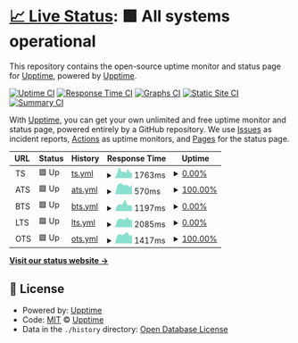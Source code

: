 # [📈 Live Status](https://demo.upptime.js.org): <!--live status--> **🟩 All systems operational**

This repository contains the open-source uptime monitor and status page for [Upptime](https://upptime.js.org), powered by [Upptime](https://github.com/upptime/upptime).

[![Uptime CI](https://github.com/hueper/st/workflows/Uptime%20CI/badge.svg)](https://github.com/hueper/st/actions?query=workflow%3A%22Uptime+CI%22)
[![Response Time CI](https://github.com/hueper/st/workflows/Response%20Time%20CI/badge.svg)](https://github.com/hueper/st/actions?query=workflow%3A%22Response+Time+CI%22)
[![Graphs CI](https://github.com/hueper/st/workflows/Graphs%20CI/badge.svg)](https://github.com/hueper/st/actions?query=workflow%3A%22Graphs+CI%22)
[![Static Site CI](https://github.com/hueper/st/workflows/Static%20Site%20CI/badge.svg)](https://github.com/hueper/st/actions?query=workflow%3A%22Static+Site+CI%22)
[![Summary CI](https://github.com/hueper/st/workflows/Summary%20CI/badge.svg)](https://github.com/hueper/st/actions?query=workflow%3A%22Summary+CI%22)

With [Upptime](https://upptime.js.org), you can get your own unlimited and free uptime monitor and status page, powered entirely by a GitHub repository. We use [Issues](https://github.com/upptime/upptime/issues) as incident reports, [Actions](https://github.com/hueper/st/actions) as uptime monitors, and [Pages](https://demo.upptime.js.org) for the status page.

<!--start: status pages-->
<!-- This summary is generated by Upptime (https://github.com/upptime/upptime) -->
<!-- Do not edit this manually, your changes will be overwritten -->
<!-- prettier-ignore -->
| URL | Status | History | Response Time | Uptime |
| --- | ------ | ------- | ------------- | ------ |
| <img alt="" src="https://icons.duckduckgo.com/ip3/null.ico" height="13"> TS | 🟩 Up | [ts.yml](https://github.com/hueper/st/commits/HEAD/history/ts.yml) | <details><summary><img alt="Response time graph" src="./graphs/ts/response-time-week.png" height="20"> 1763ms</summary><br><a href="https://hueper.github.io/st/history/ts"><img alt="Response time 1632" src="https://img.shields.io/endpoint?url=https%3A%2F%2Fraw.githubusercontent.com%2Fhueper%2Fst%2FHEAD%2Fapi%2Fts%2Fresponse-time.json"></a><br><a href="https://hueper.github.io/st/history/ts"><img alt="24-hour response time 1382" src="https://img.shields.io/endpoint?url=https%3A%2F%2Fraw.githubusercontent.com%2Fhueper%2Fst%2FHEAD%2Fapi%2Fts%2Fresponse-time-day.json"></a><br><a href="https://hueper.github.io/st/history/ts"><img alt="7-day response time 1763" src="https://img.shields.io/endpoint?url=https%3A%2F%2Fraw.githubusercontent.com%2Fhueper%2Fst%2FHEAD%2Fapi%2Fts%2Fresponse-time-week.json"></a><br><a href="https://hueper.github.io/st/history/ts"><img alt="30-day response time 1648" src="https://img.shields.io/endpoint?url=https%3A%2F%2Fraw.githubusercontent.com%2Fhueper%2Fst%2FHEAD%2Fapi%2Fts%2Fresponse-time-month.json"></a><br><a href="https://hueper.github.io/st/history/ts"><img alt="1-year response time 1632" src="https://img.shields.io/endpoint?url=https%3A%2F%2Fraw.githubusercontent.com%2Fhueper%2Fst%2FHEAD%2Fapi%2Fts%2Fresponse-time-year.json"></a></details> | <details><summary><a href="https://hueper.github.io/st/history/ts">0.00%</a></summary><a href="https://hueper.github.io/st/history/ts"><img alt="All-time uptime 64.00%" src="https://img.shields.io/endpoint?url=https%3A%2F%2Fraw.githubusercontent.com%2Fhueper%2Fst%2FHEAD%2Fapi%2Fts%2Fuptime.json"></a><br><a href="https://hueper.github.io/st/history/ts"><img alt="24-hour uptime 0.00%" src="https://img.shields.io/endpoint?url=https%3A%2F%2Fraw.githubusercontent.com%2Fhueper%2Fst%2FHEAD%2Fapi%2Fts%2Fuptime-day.json"></a><br><a href="https://hueper.github.io/st/history/ts"><img alt="7-day uptime 0.00%" src="https://img.shields.io/endpoint?url=https%3A%2F%2Fraw.githubusercontent.com%2Fhueper%2Fst%2FHEAD%2Fapi%2Fts%2Fuptime-week.json"></a><br><a href="https://hueper.github.io/st/history/ts"><img alt="30-day uptime 11.87%" src="https://img.shields.io/endpoint?url=https%3A%2F%2Fraw.githubusercontent.com%2Fhueper%2Fst%2FHEAD%2Fapi%2Fts%2Fuptime-month.json"></a><br><a href="https://hueper.github.io/st/history/ts"><img alt="1-year uptime 64.00%" src="https://img.shields.io/endpoint?url=https%3A%2F%2Fraw.githubusercontent.com%2Fhueper%2Fst%2FHEAD%2Fapi%2Fts%2Fuptime-year.json"></a></details>
| <img alt="" src="https://icons.duckduckgo.com/ip3/null.ico" height="13"> ATS | 🟩 Up | [ats.yml](https://github.com/hueper/st/commits/HEAD/history/ats.yml) | <details><summary><img alt="Response time graph" src="./graphs/ats/response-time-week.png" height="20"> 570ms</summary><br><a href="https://hueper.github.io/st/history/ats"><img alt="Response time 689" src="https://img.shields.io/endpoint?url=https%3A%2F%2Fraw.githubusercontent.com%2Fhueper%2Fst%2FHEAD%2Fapi%2Fats%2Fresponse-time.json"></a><br><a href="https://hueper.github.io/st/history/ats"><img alt="24-hour response time 596" src="https://img.shields.io/endpoint?url=https%3A%2F%2Fraw.githubusercontent.com%2Fhueper%2Fst%2FHEAD%2Fapi%2Fats%2Fresponse-time-day.json"></a><br><a href="https://hueper.github.io/st/history/ats"><img alt="7-day response time 570" src="https://img.shields.io/endpoint?url=https%3A%2F%2Fraw.githubusercontent.com%2Fhueper%2Fst%2FHEAD%2Fapi%2Fats%2Fresponse-time-week.json"></a><br><a href="https://hueper.github.io/st/history/ats"><img alt="30-day response time 595" src="https://img.shields.io/endpoint?url=https%3A%2F%2Fraw.githubusercontent.com%2Fhueper%2Fst%2FHEAD%2Fapi%2Fats%2Fresponse-time-month.json"></a><br><a href="https://hueper.github.io/st/history/ats"><img alt="1-year response time 689" src="https://img.shields.io/endpoint?url=https%3A%2F%2Fraw.githubusercontent.com%2Fhueper%2Fst%2FHEAD%2Fapi%2Fats%2Fresponse-time-year.json"></a></details> | <details><summary><a href="https://hueper.github.io/st/history/ats">100.00%</a></summary><a href="https://hueper.github.io/st/history/ats"><img alt="All-time uptime 98.14%" src="https://img.shields.io/endpoint?url=https%3A%2F%2Fraw.githubusercontent.com%2Fhueper%2Fst%2FHEAD%2Fapi%2Fats%2Fuptime.json"></a><br><a href="https://hueper.github.io/st/history/ats"><img alt="24-hour uptime 100.00%" src="https://img.shields.io/endpoint?url=https%3A%2F%2Fraw.githubusercontent.com%2Fhueper%2Fst%2FHEAD%2Fapi%2Fats%2Fuptime-day.json"></a><br><a href="https://hueper.github.io/st/history/ats"><img alt="7-day uptime 100.00%" src="https://img.shields.io/endpoint?url=https%3A%2F%2Fraw.githubusercontent.com%2Fhueper%2Fst%2FHEAD%2Fapi%2Fats%2Fuptime-week.json"></a><br><a href="https://hueper.github.io/st/history/ats"><img alt="30-day uptime 100.00%" src="https://img.shields.io/endpoint?url=https%3A%2F%2Fraw.githubusercontent.com%2Fhueper%2Fst%2FHEAD%2Fapi%2Fats%2Fuptime-month.json"></a><br><a href="https://hueper.github.io/st/history/ats"><img alt="1-year uptime 98.14%" src="https://img.shields.io/endpoint?url=https%3A%2F%2Fraw.githubusercontent.com%2Fhueper%2Fst%2FHEAD%2Fapi%2Fats%2Fuptime-year.json"></a></details>
| <img alt="" src="https://icons.duckduckgo.com/ip3/null.ico" height="13"> BTS | 🟩 Up | [bts.yml](https://github.com/hueper/st/commits/HEAD/history/bts.yml) | <details><summary><img alt="Response time graph" src="./graphs/bts/response-time-week.png" height="20"> 1197ms</summary><br><a href="https://hueper.github.io/st/history/bts"><img alt="Response time 1082" src="https://img.shields.io/endpoint?url=https%3A%2F%2Fraw.githubusercontent.com%2Fhueper%2Fst%2FHEAD%2Fapi%2Fbts%2Fresponse-time.json"></a><br><a href="https://hueper.github.io/st/history/bts"><img alt="24-hour response time 912" src="https://img.shields.io/endpoint?url=https%3A%2F%2Fraw.githubusercontent.com%2Fhueper%2Fst%2FHEAD%2Fapi%2Fbts%2Fresponse-time-day.json"></a><br><a href="https://hueper.github.io/st/history/bts"><img alt="7-day response time 1197" src="https://img.shields.io/endpoint?url=https%3A%2F%2Fraw.githubusercontent.com%2Fhueper%2Fst%2FHEAD%2Fapi%2Fbts%2Fresponse-time-week.json"></a><br><a href="https://hueper.github.io/st/history/bts"><img alt="30-day response time 1122" src="https://img.shields.io/endpoint?url=https%3A%2F%2Fraw.githubusercontent.com%2Fhueper%2Fst%2FHEAD%2Fapi%2Fbts%2Fresponse-time-month.json"></a><br><a href="https://hueper.github.io/st/history/bts"><img alt="1-year response time 1082" src="https://img.shields.io/endpoint?url=https%3A%2F%2Fraw.githubusercontent.com%2Fhueper%2Fst%2FHEAD%2Fapi%2Fbts%2Fresponse-time-year.json"></a></details> | <details><summary><a href="https://hueper.github.io/st/history/bts">0.00%</a></summary><a href="https://hueper.github.io/st/history/bts"><img alt="All-time uptime 27.44%" src="https://img.shields.io/endpoint?url=https%3A%2F%2Fraw.githubusercontent.com%2Fhueper%2Fst%2FHEAD%2Fapi%2Fbts%2Fuptime.json"></a><br><a href="https://hueper.github.io/st/history/bts"><img alt="24-hour uptime 0.00%" src="https://img.shields.io/endpoint?url=https%3A%2F%2Fraw.githubusercontent.com%2Fhueper%2Fst%2FHEAD%2Fapi%2Fbts%2Fuptime-day.json"></a><br><a href="https://hueper.github.io/st/history/bts"><img alt="7-day uptime 0.00%" src="https://img.shields.io/endpoint?url=https%3A%2F%2Fraw.githubusercontent.com%2Fhueper%2Fst%2FHEAD%2Fapi%2Fbts%2Fuptime-week.json"></a><br><a href="https://hueper.github.io/st/history/bts"><img alt="30-day uptime 0.00%" src="https://img.shields.io/endpoint?url=https%3A%2F%2Fraw.githubusercontent.com%2Fhueper%2Fst%2FHEAD%2Fapi%2Fbts%2Fuptime-month.json"></a><br><a href="https://hueper.github.io/st/history/bts"><img alt="1-year uptime 27.44%" src="https://img.shields.io/endpoint?url=https%3A%2F%2Fraw.githubusercontent.com%2Fhueper%2Fst%2FHEAD%2Fapi%2Fbts%2Fuptime-year.json"></a></details>
| <img alt="" src="https://icons.duckduckgo.com/ip3/null.ico" height="13"> LTS | 🟩 Up | [lts.yml](https://github.com/hueper/st/commits/HEAD/history/lts.yml) | <details><summary><img alt="Response time graph" src="./graphs/lts/response-time-week.png" height="20"> 2085ms</summary><br><a href="https://hueper.github.io/st/history/lts"><img alt="Response time 2048" src="https://img.shields.io/endpoint?url=https%3A%2F%2Fraw.githubusercontent.com%2Fhueper%2Fst%2FHEAD%2Fapi%2Flts%2Fresponse-time.json"></a><br><a href="https://hueper.github.io/st/history/lts"><img alt="24-hour response time 1985" src="https://img.shields.io/endpoint?url=https%3A%2F%2Fraw.githubusercontent.com%2Fhueper%2Fst%2FHEAD%2Fapi%2Flts%2Fresponse-time-day.json"></a><br><a href="https://hueper.github.io/st/history/lts"><img alt="7-day response time 2085" src="https://img.shields.io/endpoint?url=https%3A%2F%2Fraw.githubusercontent.com%2Fhueper%2Fst%2FHEAD%2Fapi%2Flts%2Fresponse-time-week.json"></a><br><a href="https://hueper.github.io/st/history/lts"><img alt="30-day response time 2169" src="https://img.shields.io/endpoint?url=https%3A%2F%2Fraw.githubusercontent.com%2Fhueper%2Fst%2FHEAD%2Fapi%2Flts%2Fresponse-time-month.json"></a><br><a href="https://hueper.github.io/st/history/lts"><img alt="1-year response time 2048" src="https://img.shields.io/endpoint?url=https%3A%2F%2Fraw.githubusercontent.com%2Fhueper%2Fst%2FHEAD%2Fapi%2Flts%2Fresponse-time-year.json"></a></details> | <details><summary><a href="https://hueper.github.io/st/history/lts">0.00%</a></summary><a href="https://hueper.github.io/st/history/lts"><img alt="All-time uptime 27.44%" src="https://img.shields.io/endpoint?url=https%3A%2F%2Fraw.githubusercontent.com%2Fhueper%2Fst%2FHEAD%2Fapi%2Flts%2Fuptime.json"></a><br><a href="https://hueper.github.io/st/history/lts"><img alt="24-hour uptime 0.00%" src="https://img.shields.io/endpoint?url=https%3A%2F%2Fraw.githubusercontent.com%2Fhueper%2Fst%2FHEAD%2Fapi%2Flts%2Fuptime-day.json"></a><br><a href="https://hueper.github.io/st/history/lts"><img alt="7-day uptime 0.00%" src="https://img.shields.io/endpoint?url=https%3A%2F%2Fraw.githubusercontent.com%2Fhueper%2Fst%2FHEAD%2Fapi%2Flts%2Fuptime-week.json"></a><br><a href="https://hueper.github.io/st/history/lts"><img alt="30-day uptime 0.00%" src="https://img.shields.io/endpoint?url=https%3A%2F%2Fraw.githubusercontent.com%2Fhueper%2Fst%2FHEAD%2Fapi%2Flts%2Fuptime-month.json"></a><br><a href="https://hueper.github.io/st/history/lts"><img alt="1-year uptime 27.44%" src="https://img.shields.io/endpoint?url=https%3A%2F%2Fraw.githubusercontent.com%2Fhueper%2Fst%2FHEAD%2Fapi%2Flts%2Fuptime-year.json"></a></details>
| <img alt="" src="https://icons.duckduckgo.com/ip3/null.ico" height="13"> OTS | 🟩 Up | [ots.yml](https://github.com/hueper/st/commits/HEAD/history/ots.yml) | <details><summary><img alt="Response time graph" src="./graphs/ots/response-time-week.png" height="20"> 1417ms</summary><br><a href="https://hueper.github.io/st/history/ots"><img alt="Response time 1332" src="https://img.shields.io/endpoint?url=https%3A%2F%2Fraw.githubusercontent.com%2Fhueper%2Fst%2FHEAD%2Fapi%2Fots%2Fresponse-time.json"></a><br><a href="https://hueper.github.io/st/history/ots"><img alt="24-hour response time 1331" src="https://img.shields.io/endpoint?url=https%3A%2F%2Fraw.githubusercontent.com%2Fhueper%2Fst%2FHEAD%2Fapi%2Fots%2Fresponse-time-day.json"></a><br><a href="https://hueper.github.io/st/history/ots"><img alt="7-day response time 1417" src="https://img.shields.io/endpoint?url=https%3A%2F%2Fraw.githubusercontent.com%2Fhueper%2Fst%2FHEAD%2Fapi%2Fots%2Fresponse-time-week.json"></a><br><a href="https://hueper.github.io/st/history/ots"><img alt="30-day response time 1362" src="https://img.shields.io/endpoint?url=https%3A%2F%2Fraw.githubusercontent.com%2Fhueper%2Fst%2FHEAD%2Fapi%2Fots%2Fresponse-time-month.json"></a><br><a href="https://hueper.github.io/st/history/ots"><img alt="1-year response time 1332" src="https://img.shields.io/endpoint?url=https%3A%2F%2Fraw.githubusercontent.com%2Fhueper%2Fst%2FHEAD%2Fapi%2Fots%2Fresponse-time-year.json"></a></details> | <details><summary><a href="https://hueper.github.io/st/history/ots">100.00%</a></summary><a href="https://hueper.github.io/st/history/ots"><img alt="All-time uptime 91.41%" src="https://img.shields.io/endpoint?url=https%3A%2F%2Fraw.githubusercontent.com%2Fhueper%2Fst%2FHEAD%2Fapi%2Fots%2Fuptime.json"></a><br><a href="https://hueper.github.io/st/history/ots"><img alt="24-hour uptime 100.00%" src="https://img.shields.io/endpoint?url=https%3A%2F%2Fraw.githubusercontent.com%2Fhueper%2Fst%2FHEAD%2Fapi%2Fots%2Fuptime-day.json"></a><br><a href="https://hueper.github.io/st/history/ots"><img alt="7-day uptime 100.00%" src="https://img.shields.io/endpoint?url=https%3A%2F%2Fraw.githubusercontent.com%2Fhueper%2Fst%2FHEAD%2Fapi%2Fots%2Fuptime-week.json"></a><br><a href="https://hueper.github.io/st/history/ots"><img alt="30-day uptime 100.00%" src="https://img.shields.io/endpoint?url=https%3A%2F%2Fraw.githubusercontent.com%2Fhueper%2Fst%2FHEAD%2Fapi%2Fots%2Fuptime-month.json"></a><br><a href="https://hueper.github.io/st/history/ots"><img alt="1-year uptime 91.41%" src="https://img.shields.io/endpoint?url=https%3A%2F%2Fraw.githubusercontent.com%2Fhueper%2Fst%2FHEAD%2Fapi%2Fots%2Fuptime-year.json"></a></details>

<!--end: status pages-->

[**Visit our status website →**](https://demo.upptime.js.org)

## 📄 License

- Powered by: [Upptime](https://github.com/upptime/upptime)
- Code: [MIT](./LICENSE) © [Upptime](https://upptime.js.org)
- Data in the `./history` directory: [Open Database License](https://opendatacommons.org/licenses/odbl/1-0/)
